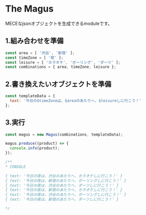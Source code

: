 # The Magus

MECEなjsonオブジェクトを生成できるmoduleです。

## 1.組み合わせを準備
```js
const area = [ '渋谷', '新宿' ];
const timeZone = [ '夜' ];
const leisure = [ 'カラオケ', 'ボーリング', 'ダーツ' ];
const combinations = { area, timeZone, leisure };
```

## 2.書き換えたいオブジェクトを準備
```js
const templateData = {
  text: '今日の$timeZoneは、$areaのあたりへ、$leisureしに行こう！'
};
```

## 3.実行
```js
const magus = new Magus(combinations, templateData);

magus.produce((product) => {
  console.info(product);
});

/**
* CONSOLE

{ text: '今日の夜は、渋谷のあたりへ、カラオケしに行こう！' }
{ text: '今日の夜は、新宿のあたりへ、ボーリングしに行こう！' }
{ text: '今日の夜は、渋谷のあたりへ、ダーツしに行こう！' }
{ text: '今日の夜は、新宿のあたりへ、カラオケしに行こう！' }
{ text: '今日の夜は、渋谷のあたりへ、ボーリングしに行こう！' }
{ text: '今日の夜は、新宿のあたりへ、ダーツしに行こう！' }

*/

```
